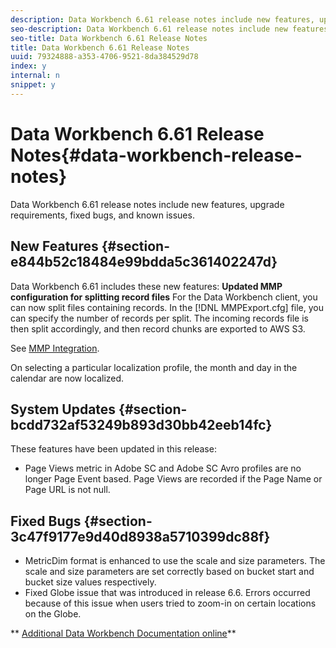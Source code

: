 ```yaml
---
description: Data Workbench 6.61 release notes include new features, upgrade requirements, fixed bugs, and known issues.
seo-description: Data Workbench 6.61 release notes include new features, upgrade requirements, fixed bugs, and known issues.
seo-title: Data Workbench 6.61 Release Notes
title: Data Workbench 6.61 Release Notes
uuid: 79324888-a353-4706-9521-8da384529d78
index: y
internal: n
snippet: y
---
```


# Data Workbench 6.61 Release Notes{#data-workbench-release-notes}

Data Workbench 6.61 release notes include new features, upgrade requirements, fixed bugs, and known issues.

## New Features {#section-e844b52c18484e99bdda5c361402247d}

Data Workbench 6.61 includes these new features: 
**Updated MMP configuration for splitting record files** For the Data Workbench client, you can now split files containing records. In the [!DNL MMPExport.cfg] file, you can specify the number of records per split. The incoming records file is then split accordingly, and then record chunks are exported to AWS S3.

See [MMP Integration](https://marketing.adobe.com/resources/help/en_US/insight/whatsnew/c_mmp_integration.html).

On selecting a particular localization profile, the month and day in the calendar are now localized.

## System Updates {#section-bcdd732af53249b893d30bb42eeb14fc}

These features have been updated in this release:

* Page Views metric in Adobe SC and Adobe SC Avro profiles are no longer Page Event based. Page Views are recorded if the Page Name or Page URL is not null.

## Fixed Bugs {#section-3c47f9177e9d40d8938a5710399dc88f}

* MetricDim format is enhanced to use the scale and size parameters. The scale and size parameters are set correctly based on bucket start and bucket size values respectively. 
* Fixed Globe issue that was introduced in release 6.6. Errors occurred because of this issue when users tried to zoom-in on certain locations on the Globe.

** [Additional Data Workbench Documentation online](https://marketing.adobe.com/resources/help/en_US/insight/)** 
